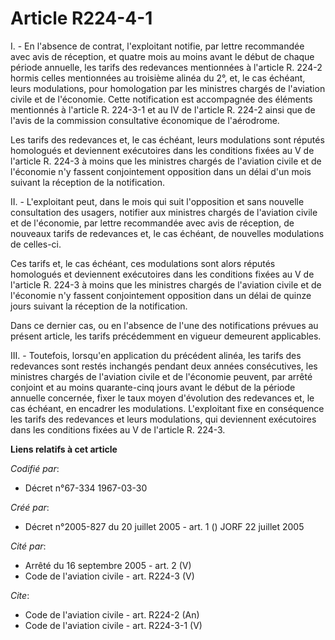 # Article R224-4-1

I. - En l'absence de contrat, l'exploitant notifie, par lettre recommandée avec avis de réception, et quatre mois au moins
avant le début de chaque période annuelle, les tarifs des redevances mentionnées à l'article R. 224-2 hormis celles
mentionnées au troisième alinéa du 2°, et, le cas échéant, leurs modulations, pour homologation par les ministres chargés de
l'aviation civile et de l'économie. Cette notification est accompagnée des éléments mentionnés à l'article R. 224-3-1 et au
IV de l'article R. 224-2 ainsi que de l'avis de la commission consultative économique de l'aérodrome.

Les tarifs des redevances et, le cas échéant, leurs modulations sont réputés homologués et deviennent exécutoires dans les
conditions fixées au V de l'article R. 224-3 à moins que les ministres chargés de l'aviation civile et de l'économie n'y
fassent conjointement opposition dans un délai d'un mois suivant la réception de la notification.

II. - L'exploitant peut, dans le mois qui suit l'opposition et sans nouvelle consultation des usagers, notifier aux ministres
chargés de l'aviation civile et de l'économie, par lettre recommandée avec avis de réception, de nouveaux tarifs de
redevances et, le cas échéant, de nouvelles modulations de celles-ci.

Ces tarifs et, le cas échéant, ces modulations sont alors réputés homologués et deviennent exécutoires dans les conditions
fixées au V de l'article R. 224-3 à moins que les ministres chargés de l'aviation civile et de l'économie n'y fassent
conjointement opposition dans un délai de quinze jours suivant la réception de la notification.

Dans ce dernier cas, ou en l'absence de l'une des notifications prévues au présent article, les tarifs précédemment en
vigueur demeurent applicables.

III. - Toutefois, lorsqu'en application du précédent alinéa, les tarifs des redevances sont restés inchangés pendant deux
années consécutives, les ministres chargés de l'aviation civile et de l'économie peuvent, par arrêté conjoint et au moins
quarante-cinq jours avant le début de la période annuelle concernée, fixer le taux moyen d'évolution des redevances et, le
cas échéant, en encadrer les modulations. L'exploitant fixe en conséquence les tarifs des redevances et leurs modulations,
qui deviennent exécutoires dans les conditions fixées au V de l'article R. 224-3.

**Liens relatifs à cet article**

_Codifié par_:

  - Décret n°67-334 1967-03-30

_Créé par_:

  - Décret n°2005-827 du 20 juillet 2005 - art. 1 () JORF 22 juillet 2005

_Cité par_:

  - Arrêté du 16 septembre 2005 - art. 2 (V)
  - Code de l'aviation civile - art. R224-3 (V)

_Cite_:

  - Code de l'aviation civile - art. R224-2 (An)
  - Code de l'aviation civile - art. R224-3-1 (V)
